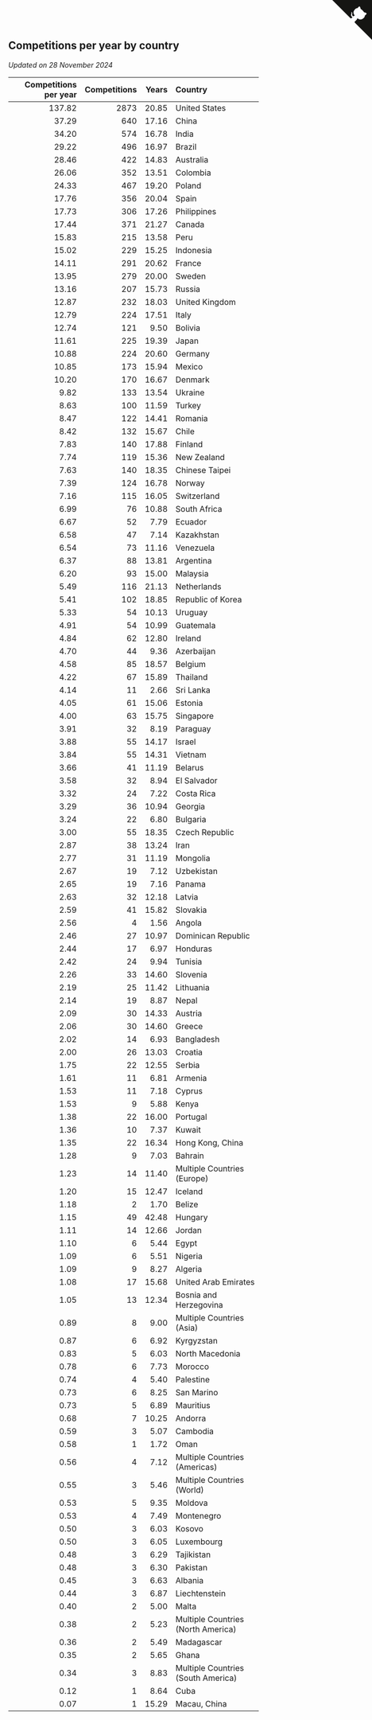 ## Competitions per year by country

*Updated on 28 November 2024*

| Competitions per year | Competitions | Years | Country |
| ---: | ---: | ---: | :--- |
| 137.82 | 2873 | 20.85 | United States |
| 37.29 | 640 | 17.16 | China |
| 34.20 | 574 | 16.78 | India |
| 29.22 | 496 | 16.97 | Brazil |
| 28.46 | 422 | 14.83 | Australia |
| 26.06 | 352 | 13.51 | Colombia |
| 24.33 | 467 | 19.20 | Poland |
| 17.76 | 356 | 20.04 | Spain |
| 17.73 | 306 | 17.26 | Philippines |
| 17.44 | 371 | 21.27 | Canada |
| 15.83 | 215 | 13.58 | Peru |
| 15.02 | 229 | 15.25 | Indonesia |
| 14.11 | 291 | 20.62 | France |
| 13.95 | 279 | 20.00 | Sweden |
| 13.16 | 207 | 15.73 | Russia |
| 12.87 | 232 | 18.03 | United Kingdom |
| 12.79 | 224 | 17.51 | Italy |
| 12.74 | 121 | 9.50 | Bolivia |
| 11.61 | 225 | 19.39 | Japan |
| 10.88 | 224 | 20.60 | Germany |
| 10.85 | 173 | 15.94 | Mexico |
| 10.20 | 170 | 16.67 | Denmark |
| 9.82 | 133 | 13.54 | Ukraine |
| 8.63 | 100 | 11.59 | Turkey |
| 8.47 | 122 | 14.41 | Romania |
| 8.42 | 132 | 15.67 | Chile |
| 7.83 | 140 | 17.88 | Finland |
| 7.74 | 119 | 15.36 | New Zealand |
| 7.63 | 140 | 18.35 | Chinese Taipei |
| 7.39 | 124 | 16.78 | Norway |
| 7.16 | 115 | 16.05 | Switzerland |
| 6.99 | 76 | 10.88 | South Africa |
| 6.67 | 52 | 7.79 | Ecuador |
| 6.58 | 47 | 7.14 | Kazakhstan |
| 6.54 | 73 | 11.16 | Venezuela |
| 6.37 | 88 | 13.81 | Argentina |
| 6.20 | 93 | 15.00 | Malaysia |
| 5.49 | 116 | 21.13 | Netherlands |
| 5.41 | 102 | 18.85 | Republic of Korea |
| 5.33 | 54 | 10.13 | Uruguay |
| 4.91 | 54 | 10.99 | Guatemala |
| 4.84 | 62 | 12.80 | Ireland |
| 4.70 | 44 | 9.36 | Azerbaijan |
| 4.58 | 85 | 18.57 | Belgium |
| 4.22 | 67 | 15.89 | Thailand |
| 4.14 | 11 | 2.66 | Sri Lanka |
| 4.05 | 61 | 15.06 | Estonia |
| 4.00 | 63 | 15.75 | Singapore |
| 3.91 | 32 | 8.19 | Paraguay |
| 3.88 | 55 | 14.17 | Israel |
| 3.84 | 55 | 14.31 | Vietnam |
| 3.66 | 41 | 11.19 | Belarus |
| 3.58 | 32 | 8.94 | El Salvador |
| 3.32 | 24 | 7.22 | Costa Rica |
| 3.29 | 36 | 10.94 | Georgia |
| 3.24 | 22 | 6.80 | Bulgaria |
| 3.00 | 55 | 18.35 | Czech Republic |
| 2.87 | 38 | 13.24 | Iran |
| 2.77 | 31 | 11.19 | Mongolia |
| 2.67 | 19 | 7.12 | Uzbekistan |
| 2.65 | 19 | 7.16 | Panama |
| 2.63 | 32 | 12.18 | Latvia |
| 2.59 | 41 | 15.82 | Slovakia |
| 2.56 | 4 | 1.56 | Angola |
| 2.46 | 27 | 10.97 | Dominican Republic |
| 2.44 | 17 | 6.97 | Honduras |
| 2.42 | 24 | 9.94 | Tunisia |
| 2.26 | 33 | 14.60 | Slovenia |
| 2.19 | 25 | 11.42 | Lithuania |
| 2.14 | 19 | 8.87 | Nepal |
| 2.09 | 30 | 14.33 | Austria |
| 2.06 | 30 | 14.60 | Greece |
| 2.02 | 14 | 6.93 | Bangladesh |
| 2.00 | 26 | 13.03 | Croatia |
| 1.75 | 22 | 12.55 | Serbia |
| 1.61 | 11 | 6.81 | Armenia |
| 1.53 | 11 | 7.18 | Cyprus |
| 1.53 | 9 | 5.88 | Kenya |
| 1.38 | 22 | 16.00 | Portugal |
| 1.36 | 10 | 7.37 | Kuwait |
| 1.35 | 22 | 16.34 | Hong Kong, China |
| 1.28 | 9 | 7.03 | Bahrain |
| 1.23 | 14 | 11.40 | Multiple Countries (Europe) |
| 1.20 | 15 | 12.47 | Iceland |
| 1.18 | 2 | 1.70 | Belize |
| 1.15 | 49 | 42.48 | Hungary |
| 1.11 | 14 | 12.66 | Jordan |
| 1.10 | 6 | 5.44 | Egypt |
| 1.09 | 6 | 5.51 | Nigeria |
| 1.09 | 9 | 8.27 | Algeria |
| 1.08 | 17 | 15.68 | United Arab Emirates |
| 1.05 | 13 | 12.34 | Bosnia and Herzegovina |
| 0.89 | 8 | 9.00 | Multiple Countries (Asia) |
| 0.87 | 6 | 6.92 | Kyrgyzstan |
| 0.83 | 5 | 6.03 | North Macedonia |
| 0.78 | 6 | 7.73 | Morocco |
| 0.74 | 4 | 5.40 | Palestine |
| 0.73 | 6 | 8.25 | San Marino |
| 0.73 | 5 | 6.89 | Mauritius |
| 0.68 | 7 | 10.25 | Andorra |
| 0.59 | 3 | 5.07 | Cambodia |
| 0.58 | 1 | 1.72 | Oman |
| 0.56 | 4 | 7.12 | Multiple Countries (Americas) |
| 0.55 | 3 | 5.46 | Multiple Countries (World) |
| 0.53 | 5 | 9.35 | Moldova |
| 0.53 | 4 | 7.49 | Montenegro |
| 0.50 | 3 | 6.03 | Kosovo |
| 0.50 | 3 | 6.05 | Luxembourg |
| 0.48 | 3 | 6.29 | Tajikistan |
| 0.48 | 3 | 6.30 | Pakistan |
| 0.45 | 3 | 6.63 | Albania |
| 0.44 | 3 | 6.87 | Liechtenstein |
| 0.40 | 2 | 5.00 | Malta |
| 0.38 | 2 | 5.23 | Multiple Countries (North America) |
| 0.36 | 2 | 5.49 | Madagascar |
| 0.35 | 2 | 5.65 | Ghana |
| 0.34 | 3 | 8.83 | Multiple Countries (South America) |
| 0.12 | 1 | 8.64 | Cuba |
| 0.07 | 1 | 15.29 | Macau, China |


<a href="https://github.com/jonatanklosko/wca_statistics" class="github-corner" aria-label="View source on Github"><svg width="80" height="80" viewBox="0 0 250 250" style="fill:#151513; color:#fff; position: absolute; top: 0; border: 0; right: 0;" aria-hidden="true"><path d="M0,0 L115,115 L130,115 L142,142 L250,250 L250,0 Z"></path><path d="M128.3,109.0 C113.8,99.7 119.0,89.6 119.0,89.6 C122.0,82.7 120.5,78.6 120.5,78.6 C119.2,72.0 123.4,76.3 123.4,76.3 C127.3,80.9 125.5,87.3 125.5,87.3 C122.9,97.6 130.6,101.9 134.4,103.2" fill="currentColor" style="transform-origin: 130px 106px;" class="octo-arm"></path><path d="M115.0,115.0 C114.9,115.1 118.7,116.5 119.8,115.4 L133.7,101.6 C136.9,99.2 139.9,98.4 142.2,98.6 C133.8,88.0 127.5,74.4 143.8,58.0 C148.5,53.4 154.0,51.2 159.7,51.0 C160.3,49.4 163.2,43.6 171.4,40.1 C171.4,40.1 176.1,42.5 178.8,56.2 C183.1,58.6 187.2,61.8 190.9,65.4 C194.5,69.0 197.7,73.2 200.1,77.6 C213.8,80.2 216.3,84.9 216.3,84.9 C212.7,93.1 206.9,96.0 205.4,96.6 C205.1,102.4 203.0,107.8 198.3,112.5 C181.9,128.9 168.3,122.5 157.7,114.1 C157.9,116.9 156.7,120.9 152.7,124.9 L141.0,136.5 C139.8,137.7 141.6,141.9 141.8,141.8 Z" fill="currentColor" class="octo-body"></path></svg></a><style>.github-corner:hover .octo-arm{animation:octocat-wave 560ms ease-in-out}@keyframes octocat-wave{0%,100%{transform:rotate(0)}20%,60%{transform:rotate(-25deg)}40%,80%{transform:rotate(10deg)}}@media (max-width:500px){.github-corner:hover .octo-arm{animation:none}.github-corner .octo-arm{animation:octocat-wave 560ms ease-in-out}}</style>
